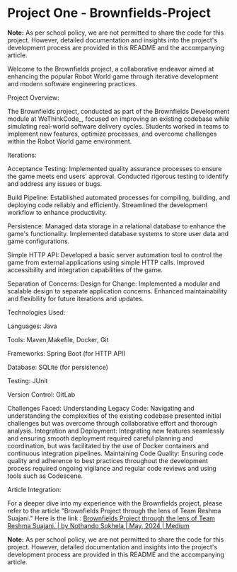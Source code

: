 
# Project One - Brownfields-Project

**Note:** As per school policy, we are not permitted to share the code for this project. However, detailed documentation and insights into the project's development process are provided in this README and the accompanying article.

Welcome to the Brownfields project, a collaborative endeavor aimed at enhancing the popular Robot World game through iterative development and modern software engineering practices.

Project Overview:

The Brownfields project, conducted as part of the Brownfields Development module at WeThinkCode_, focused on improving an existing codebase while simulating real-world software delivery cycles. Students worked in teams to implement new features, optimize processes, and overcome challenges within the Robot World game environment.


Iterations:

Acceptance Testing:
  Implemented quality assurance processes to ensure the game meets end users' approval.
  Conducted rigorous testing to identify and address any issues or bugs.

Build Pipeline:
  Established automated processes for compiling, building, and deploying code reliably and efficiently.
  Streamlined the development workflow to enhance productivity.

Persistence:
  Managed data storage in a relational database to enhance the game's functionality.
  Implemented database systems to store user data and game configurations.
  
	
Simple HTTP API:
  Developed a basic server automation tool to control the game from external applications using simple HTTP calls.
  Improved accessibility and integration capabilities of the game.

Separation of Concerns: Design for Change:
  Implemented a modular and scalable design to separate application concerns.
  Enhanced maintainability and flexibility for future iterations and updates.

Technologies Used:

Languages: Java

Tools: Maven,Makefile, Docker, Git
  
Frameworks: Spring Boot (for HTTP API)
  
Database: SQLite (for persistence)
  
Testing: JUnit

Version Control: GitLab

Challenges Faced:
  Understanding Legacy Code: Navigating and understanding the complexities of the existing codebase presented initial challenges but was overcome through collaborative effort and thorough analysis.
  Integration and Deployment: Integrating new features seamlessly and ensuring smooth deployment required careful planning and coordination, but was facilitated by the use of Docker containers and continuous integration pipelines.
  Maintaining Code Quality: Ensuring code quality and adherence to best practices throughout the development process required ongoing vigilance and regular code reviews and using tools such as Codescene.

Article Integration:

  For a deeper dive into my experience with the Brownfields project, please refer to the article "Brownfields Project through the lens of Team Reshma Suajani."
  Here is the link : [Brownfields Project through the lens of Team Reshma Suajani. | by Nothando Sokhela | May, 2024 | Medium](https://medium.com/@nosokhe022/brownfields-project-through-the-lens-of-team-reshma-suajani-b1d0523fe946)

**Note:** As per school policy, we are not permitted to share the code for this project. However, detailed documentation and insights into the project's development process are provided in this README and the accompanying article.
